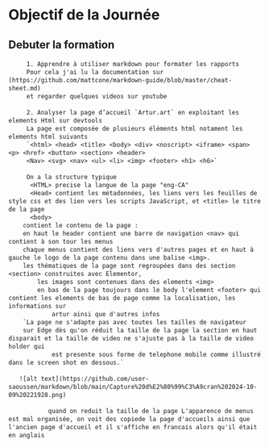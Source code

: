   # Objectif de la Journée 


  ## Debuter la formation 
	     1. Apprendre à utiliser markdown pour formater les rapports 
	     Pour cela j'ai lu la documentation sur (https://github.com/mattcone/markdown-guide/blob/master/cheat-sheet.md)
	     et regarder quelques videos sur youtube   
	     
	     2. Analyser la page d’accueil `Artur.art` en exploitant les elements Html sur devtools 
	     La page est composée de plusieurs éléments html notament les elements html suivants
	     `<html> <head> <title> <body> <div> <noscript> <iframe> <span> <p> <href> <button> <section> <header>
	     <Nav> <svg> <nav> <ul> <li> <img> <footer> <h1> <h6>`
	
	     On a la structure typique
	      <HTML> precise la langue de la page "eng-CA"
	      <Head> contient les métadonnées, les liens vers les feuilles de style css et des lien vers les scripts JavaScript, et <title> le titre de la page 
	      <body>
		contient le contenu de la page : 
		en haut le header contient une barre de navigation <nav> qui contient à son tour les menus 
		chaque menus contient des liens vers d'autres pages et en haut à gauche le logo de la page contenu dans une balise <img>.
		les thématiques de la page sont regroupées dans des section <section> construites avec Elementor,
	        les images sont contenues dans des elements <img>
	        en bas de la page toujours dans le body l'element <footer> qui contient les elements de bas de page comme la localisation, les informations sur 
                artur ainsi que d'autres infos
		`La page ne s'adapte pas avec toutes les tailles de navigateur
		sur Edge dès qu'on réduit la taille de la page la section en haut disparait et la taille de video ne s'ajuste pas à la taille de video holder qui 
                est presente sous forme de telephone mobile comme illustré dans le screen shot en dessous.`

	   ![alt text](https://github.com/user-saoussen/markdown/blob/main/Capture%20d%E2%80%99%C3%A9cran%202024-10-09%20221928.png)

               quand on reduit la taille de la page L'apparence de menus est mal organisée, on voit des copiede la page d'accueils ainsi que l'ancien page d'accueil et il s'affiche en francais alors qu'il était en anglais

	

              


